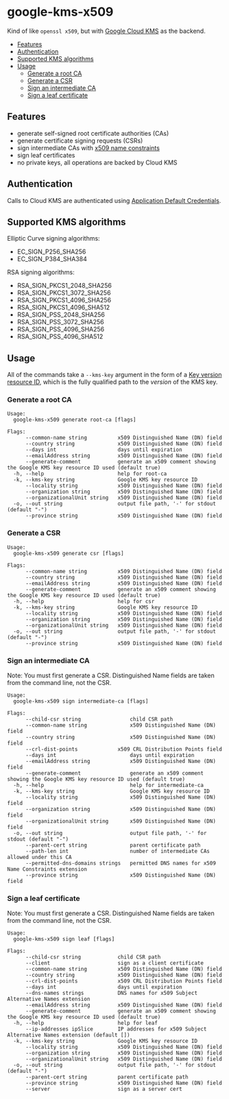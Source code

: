 # google-kms-x509

Kind of like `openssl x509`, but with [Google Cloud KMS](https://cloud.google.com/kms) as the backend.

- [Features](#features)
- [Authentication](#authentication)
- [Supported KMS algorithms](#supported-kms-algorithms)
- [Usage](#usage)
  - [Generate a root CA](#generate-a-root-ca)
  - [Generate a CSR](#generate-a-csr)
  - [Sign an intermediate CA](#sign-an-intermediate-ca)
  - [Sign a leaf certificate](#sign-a-leaf-certificate)

## Features
- generate self-signed root certificate authorities (CAs)
- generate certificate signing requests (CSRs)
- sign intermediate CAs with [x509 name constraints](https://tools.ietf.org/html/rfc5280#section-4.2.1.10)
- sign leaf certificates
- no private keys, all operations are backed by Cloud KMS

## Authentication

Calls to Cloud KMS are authenticated using [Application Default Credentials](https://cloud.google.com/docs/authentication/production).

## Supported KMS algorithms

Elliptic Curve signing algorithms:

- EC_SIGN_P256_SHA256
- EC_SIGN_P384_SHA384

RSA signing algorithms:

- RSA_SIGN_PKCS1_2048_SHA256
- RSA_SIGN_PKCS1_3072_SHA256
- RSA_SIGN_PKCS1_4096_SHA256
- RSA_SIGN_PKCS1_4096_SHA512
- RSA_SIGN_PSS_2048_SHA256
- RSA_SIGN_PSS_3072_SHA256
- RSA_SIGN_PSS_4096_SHA256
- RSA_SIGN_PSS_4096_SHA512


## Usage

All of the commands take a `--kms-key` argument in the form of a [Key version resource ID](https://cloud.google.com/kms/docs/object-hierarchy#key_version_resource_id), which is the fully qualified path to the _version_ of the KMS key.

### Generate a root CA

```
Usage:
  google-kms-x509 generate root-ca [flags]

Flags:
      --common-name string          x509 Distinguished Name (DN) field
      --country string              x509 Distinguished Name (DN) field
      --days int                    days until expiration
      --emailAddress string         x509 Distinguished Name (DN) field
      --generate-comment            generate an x509 comment showing the Google KMS key resource ID used (default true)
  -h, --help                        help for root-ca
  -k, --kms-key string              Google KMS key resource ID
      --locality string             x509 Distinguished Name (DN) field
      --organization string         x509 Distinguished Name (DN) field
      --organizationalUnit string   x509 Distinguished Name (DN) field
  -o, --out string                  output file path, '-' for stdout (default "-")
      --province string             x509 Distinguished Name (DN) field
```

### Generate a CSR

```
Usage:
  google-kms-x509 generate csr [flags]

Flags:
      --common-name string          x509 Distinguished Name (DN) field
      --country string              x509 Distinguished Name (DN) field
      --emailAddress string         x509 Distinguished Name (DN) field
      --generate-comment            generate an x509 comment showing the Google KMS key resource ID used (default true)
  -h, --help                        help for csr
  -k, --kms-key string              Google KMS key resource ID
      --locality string             x509 Distinguished Name (DN) field
      --organization string         x509 Distinguished Name (DN) field
      --organizationalUnit string   x509 Distinguished Name (DN) field
  -o, --out string                  output file path, '-' for stdout (default "-")
      --province string             x509 Distinguished Name (DN) field
```
 
### Sign an intermediate CA
 
Note: You must first generate a CSR. Distinguished Name fields are taken from the command line, not the CSR.
 
```
Usage:
  google-kms-x509 sign intermediate-ca [flags]

Flags:
      --child-csr string                child CSR path
      --common-name string              x509 Distinguished Name (DN) field
      --country string                  x509 Distinguished Name (DN) field
      --crl-dist-points             x509 CRL Distribution Points field
      --days int                        days until expiration
      --emailAddress string             x509 Distinguished Name (DN) field
      --generate-comment                generate an x509 comment showing the Google KMS key resource ID used (default true)
  -h, --help                            help for intermediate-ca
  -k, --kms-key string                  Google KMS key resource ID
      --locality string                 x509 Distinguished Name (DN) field
      --organization string             x509 Distinguished Name (DN) field
      --organizationalUnit string       x509 Distinguished Name (DN) field
  -o, --out string                      output file path, '-' for stdout (default "-")
      --parent-cert string              parent certificate path
      --path-len int                    number of intermediate CAs allowed under this CA
      --permitted-dns-domains strings   permitted DNS names for x509 Name Constraints extension
      --province string                 x509 Distinguished Name (DN) field
```
 
### Sign a leaf certificate
 
Note: You must first generate a CSR. Distinguished Name fields are taken from the command line, not the CSR.
 
```
Usage:
  google-kms-x509 sign leaf [flags]

Flags:
      --child-csr string            child CSR path
      --client                      sign as a client certificate
      --common-name string          x509 Distinguished Name (DN) field
      --country string              x509 Distinguished Name (DN) field
      --crl-dist-points             x509 CRL Distribution Points field
      --days int                    days until expiration
      --dns-names strings           DNS names for x509 Subject Alternative Names extension
      --emailAddress string         x509 Distinguished Name (DN) field
      --generate-comment            generate an x509 comment showing the Google KMS key resource ID used (default true)
  -h, --help                        help for leaf
      --ip-addresses ipSlice        IP addresses for x509 Subject Alternative Names extension (default [])
  -k, --kms-key string              Google KMS key resource ID
      --locality string             x509 Distinguished Name (DN) field
      --organization string         x509 Distinguished Name (DN) field
      --organizationalUnit string   x509 Distinguished Name (DN) field
  -o, --out string                  output file path, '-' for stdout (default "-")
      --parent-cert string          parent certificate path
      --province string             x509 Distinguished Name (DN) field
      --server                      sign as a server cert
```
